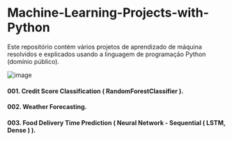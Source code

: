 # Machine-Learning-Projects-with-Python
Este repositório contém vários projetos de aprendizado de máquina resolvidos e explicados usando a linguagem de programação Python (domínio público).

![image](https://user-images.githubusercontent.com/111646931/220420493-64605d86-425a-49be-8e81-ffb4e3128aa7.png)


#### 001. Credit Score Classification ( RandomForestClassifier ).
#### 002. Weather Forecasting.
#### 003. Food Delivery Time Prediction ( Neural Network - Sequential ( LSTM, Dense ) ).
